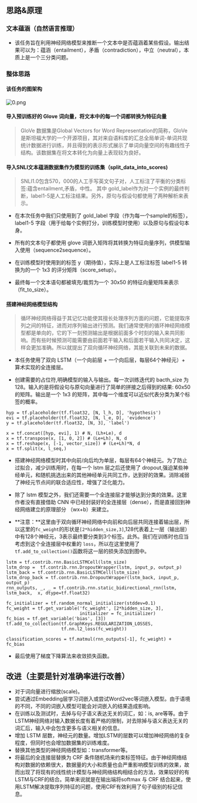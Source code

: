 ## 思路&原理
### 文本蕴涵（自然语言推理）

- 该任务旨在利用神经网络模型来推断一个文本中是否蕴涵着某些假设。输出结果可以为：蕴涵（entailment），矛盾（contradiction），中立（neutral），本质上是一个三分类问题。

### 整体思路
#### 该任务的图架构
![0.png](https://ae01.alicdn.com/kf/Hf3ba62c2b8c94075af7bc47e32518643u.jpg)

#### 导入预训练好的 Glove 词向量，将文本中的每一个词都转换为特征向量
>GloVe 数据集是Global Vectors for Word Representation的简称，GloVe是斯坦福大学的一个开源项目，其对来自语料库的汇总全局单词-单词共现 统计数据进行训练，并且得到的表示形式展示了单词向量空间的有趣线性子结构。该数据集在将文本转化为向量上表现较为良好。

#### 导入SNLI文本蕴涵数据集作为模型的训练集（split_data_into_scores)
> SNLI1.0包含570，000的人工手写英文句子对，人工标注了平衡的分类标签:蕴含entailment,矛盾，中性。  其中 gold_label作为对一个实例的最终判断，label1-5是人工标注结果。另外，原句与假设句都使用了两种解析来表示。

- 在本次任务中我们只使用到了 gold_label 字段（作为每一个sample的标签），label1-5 字段（用于给每个实例打分，训练模型时使用）以及原句与假设句本身。

- 所有的文本句子都使用 glove 词嵌入矩阵将其转换为特征向量序列，供模型输入使用（sequence2sequence）。

- 在训练模型时使用到的标签 y（期待值），实际上是人工标注标签 label1-5 转换为的一个 1x3 的评分矩阵（score_setup）。

- 最终每一个文本语句都被填充/裁剪为一个 30x50 的特征向量矩阵来表示（fit_to_size）。

#### 搭建神经网络模型结构
> 循环神经网络得益于其记忆功能使其擅长处理序列方面的问题，它能提取序列之间的特征，进而对序列输出进行预测。我们通常使用的循环神经网络模型都是单向的，它的下一刻预测输出是根据前面多个时刻的输入来共同影响。而有些时候预测可能需要由前面若干输入和后面若干输入共同决定，这样会更加准确。所以就提出了双向循环神经网络，其能关联到未来的数据。


- 本任务使用了双向 LSTM（一个向前层 + 一个向后层，每层64个神经元）+ 算术实现的全连接层。

- 创建需要的占位符,明确模型的输入与输出。每一次训练迭代的 bacth_size 为 128。输入的是将假设句与原句向量进行了简单的拼接之后得到的结果: 60x50 的矩阵。输出是一个 1x3 的矩阵，其中每一个维度可以近似代表分类为某个标签的概率。

```
hyp = tf.placeholder(tf.float32, [N, l_h, D], 'hypothesis')
evi = tf.placeholder(tf.float32, [N, l_e, D], 'evidence')
y = tf.placeholder(tf.float32, [N, 3], 'label')

x = tf.concat([hyp, evi], 1) # N, (Lh+Le), d
x = tf.transpose(x, [1, 0, 2]) # (Le+Lh), N, d
x = tf.reshape(x, [-1, vector_size]) # (Le+Lh)*N, d
x = tf.split(x, l_seq,)

```
- 搭建神经网络模型时其中向前/向后均为单层，每层有64个神经元。为了防止过拟合，减少训练用时，在每一个 lstm 层之后还使用了 dropout,强迫某些神经单元，和随机挑选出来的其他神经单元共同工作，达到好的效果。消除减弱了神经元节点间的联合适应性，增强了泛化能力。

- 除了 lstm 模型之外，我们还需要一个全连接层才能够达到分类的效果。这里作者没有直接借助 CNN 中已经封装好的全连接层（dense），而是直接回到神经网络建立的原理部分 （wx+b）来建立。

- **注意：**这里由于双向循环神经网络中向前和向后层共同连接着输出层，所以这里的`fc_weight`的形状是`[2*hidden_size,3]`,128代表着上一层（输出层）中有128个神经元，3表示最终要分类到3个标签。此外。我们在训练时也应当考虑到这个全连接层中权重的 `loss`，所以在这里使用了`tf.add_to_collection()`函数将这一层的损失添加到图中。

```
lstm = tf.contrib.rnn.BasicLSTMCell(lstm_size)
lstm_drop =  tf.contrib.rnn.DropoutWrapper(lstm, input_p, output_p)
lstm_back = tf.contrib.rnn.BasicLSTMCell(lstm_size)
lstm_drop_back = tf.contrib.rnn.DropoutWrapper(lstm_back, input_p, output_p)
rnn_outputs, _, _ = tf.contrib.rnn.static_bidirectional_rnn(lstm, lstm_back,  x, dtype=tf.float32)

fc_initializer = tf.random_normal_initializer(stddev=0.1)
fc_weight = tf.get_variable('fc_weight', [2*hidden_size, 3],
                            initializer = fc_initializer)
fc_bias = tf.get_variable('bias', [3])
tf.add_to_collection(tf.GraphKeys.REGULARIZATION_LOSSES,
                     tf.nn.l2_loss(fc_weight))

classification_scores = tf.matmul(rnn_outputs[-1], fc_weight) + fc_bias

```
- 最后使用了梯度下降算法来收敛损失函数。

## 改进（主要是针对准确率进行改善）

- 对于词向量进行缩放(scale)。
- 尝试通过Embedding层学习词嵌入或尝试Word2vec等词嵌入模型。由于语境的不同，不同的词嵌入模型可能会对词嵌入的结果造成影响。
- 在训练以及测试时，去掉与句子语义表达无关的词汇，如：is, are等等。由于LSTM神经网络对输入数据长度有着严格的限制，对去除掉与语义表达无关的词汇后，输入中会包含更多与语义相关的信息。
- 增加 LSTM 层数，神经元的数量。增加LSTM的层数可以增加神经网络的复杂程度，但同时也会增加数据集的训练难度。
- 替换其他类型的神经网络模型如：transformer等。
- 将最后的全连接层替换为 CRF 条件随机场来约束标签特征。由于神经网络结构对数据的依赖很大，数据量的大小和质量也会严重影响模型训练的效果，故而出现了将现有的线性统计模型与神经网络结构相结合的方法，效果较好的有LSTM与CRF的结合。简单来说就是在输出端将softmax 与 CRF 结合起来，使用LSTM解决提取序列特征的问题，使用CRF有效利用了句子级别的标记信息。
